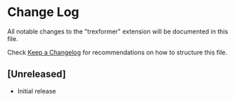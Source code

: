 # Change Log

All notable changes to the "trexformer" extension will be documented in this file.

Check [Keep a Changelog](http://keepachangelog.com/) for recommendations on how to structure this file.

## [Unreleased]

- Initial release
